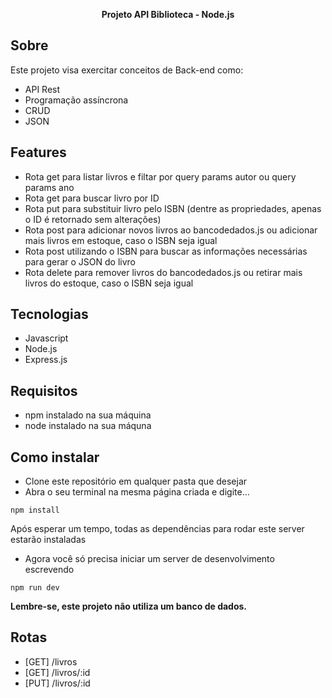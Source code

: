 <p align="center"><b>Projeto API Biblioteca - Node.js</b></p>

## Sobre
Este projeto visa exercitar conceitos de Back-end como:
- API Rest
- Programação assíncrona
- CRUD
- JSON

## Features
- Rota get para listar livros e filtar por query params autor ou query params ano
- Rota get para buscar livro por ID
- Rota put para substituir livro pelo ISBN (dentre as propriedades, apenas o ID é retornado sem alterações)
- Rota post para adicionar novos livros ao bancodedados.js ou adicionar mais livros em estoque, caso o ISBN seja igual
- Rota post utilizando o ISBN para buscar as informações necessárias para gerar o JSON do livro
- Rota delete para remover livros do bancodedados.js ou retirar mais livros do estoque, caso o ISBN seja igual

## Tecnologias
- Javascript
- Node.js
- Express.js

## Requisitos
- npm instalado na sua máquina
- node instalado na sua máquna

## Como instalar
- Clone este repositório em qualquer pasta que desejar
- Abra o seu terminal na mesma página criada e digite...
```
npm install
```

Após esperar um tempo, todas as dependências para rodar este server estarão instaladas
- Agora você só precisa iniciar um server de desenvolvimento escrevendo
```
npm run dev
```
**Lembre-se, este projeto não utiliza um banco de dados.**

## Rotas
- [GET] /livros
- [GET] /livros/:id
- [PUT] /livros/:id